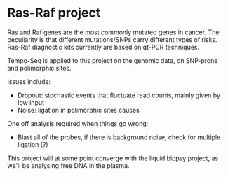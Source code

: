 # Ras-Raf project

Ras and Raf genes are the most commonly mutated genes in cancer. The peculiarity is that different mutations/SNPs carry different types of risks.
Ras-Raf diagnostic kits currently are based on qt-PCR techniques.

Tempo-Seq is applied to this project on the genomic data, on SNP-prone and polimorphic sites. 

Issues include: 
- Dropout: stochastic events that fluctuate read counts, mainly given by low input
- Noise: ligation in polimorphic sites causes 


One off analysis required when things go wrong:
- Blast all of the probes, if there is background noise, check for multiple ligation (?)


This project will at some point converge with the liquid biopsy project, as we'll be analysing free DNA in the plasma. 



